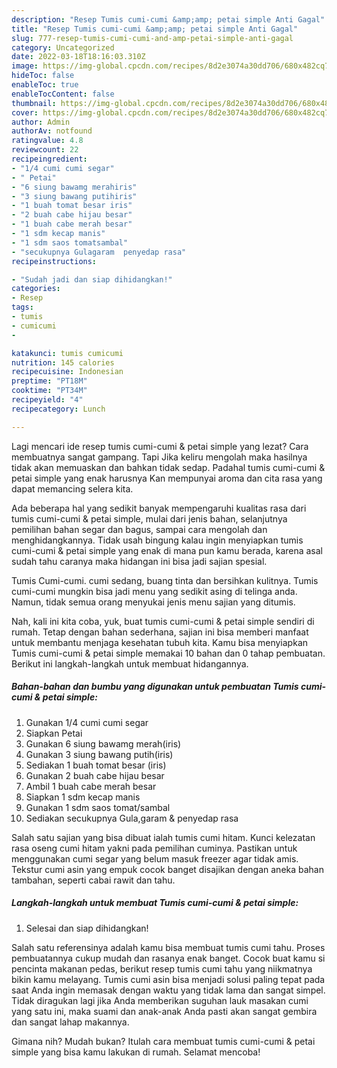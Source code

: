 ```yaml
---
description: "Resep Tumis cumi-cumi &amp;amp; petai simple Anti Gagal"
title: "Resep Tumis cumi-cumi &amp;amp; petai simple Anti Gagal"
slug: 777-resep-tumis-cumi-cumi-and-amp-petai-simple-anti-gagal
category: Uncategorized
date: 2022-03-18T18:16:03.310Z
image: https://img-global.cpcdn.com/recipes/8d2e3074a30dd706/680x482cq70/tumis-cumi-cumi-petai-simple-foto-resep-utama.jpg
hideToc: false
enableToc: true
enableTocContent: false
thumbnail: https://img-global.cpcdn.com/recipes/8d2e3074a30dd706/680x482cq70/tumis-cumi-cumi-petai-simple-foto-resep-utama.jpg
cover: https://img-global.cpcdn.com/recipes/8d2e3074a30dd706/680x482cq70/tumis-cumi-cumi-petai-simple-foto-resep-utama.jpg
author: Admin
authorAv: notfound
ratingvalue: 4.8
reviewcount: 22
recipeingredient:
- "1/4 cumi cumi segar"
- " Petai"
- "6 siung bawamg merahiris"
- "3 siung bawang putihiris"
- "1 buah tomat besar iris"
- "2 buah cabe hijau besar"
- "1 buah cabe merah besar"
- "1 sdm kecap manis"
- "1 sdm saos tomatsambal"
- "secukupnya Gulagaram  penyedap rasa"
recipeinstructions:

- "Sudah jadi dan siap dihidangkan!"
categories:
- Resep
tags:
- tumis
- cumicumi
- 

katakunci: tumis cumicumi  
nutrition: 145 calories
recipecuisine: Indonesian
preptime: "PT18M"
cooktime: "PT34M"
recipeyield: "4"
recipecategory: Lunch

---
```



Lagi mencari ide resep tumis cumi-cumi &amp; petai simple yang lezat? Cara membuatnya sangat gampang. Tapi Jika keliru mengolah maka hasilnya tidak akan memuaskan dan bahkan tidak sedap. Padahal tumis cumi-cumi &amp; petai simple yang enak harusnya Kan mempunyai aroma dan cita rasa yang dapat memancing selera kita.


Ada beberapa hal yang sedikit banyak mempengaruhi kualitas rasa dari tumis cumi-cumi &amp; petai simple, mulai dari jenis bahan, selanjutnya pemilihan bahan segar dan bagus, sampai cara mengolah dan menghidangkannya. Tidak usah bingung kalau ingin menyiapkan tumis cumi-cumi &amp; petai simple yang enak di mana pun kamu berada, karena asal sudah tahu caranya maka hidangan ini bisa jadi sajian spesial.

Tumis Cumi-cumi. cumi sedang, buang tinta dan bersihkan kulitnya. Tumis cumi-cumi mungkin bisa jadi menu yang sedikit asing di telinga anda. Namun, tidak semua orang menyukai jenis menu sajian yang ditumis.


Nah, kali ini kita coba, yuk, buat tumis cumi-cumi &amp; petai simple sendiri di rumah. Tetap dengan bahan sederhana, sajian ini bisa memberi manfaat untuk membantu menjaga kesehatan tubuh kita. Kamu bisa menyiapkan Tumis cumi-cumi &amp; petai simple memakai 10 bahan dan 0 tahap pembuatan. Berikut ini langkah-langkah untuk membuat hidangannya.

<!--inarticleads1-->

##### Bahan-bahan dan bumbu yang digunakan untuk pembuatan Tumis cumi-cumi &amp; petai simple:

1. Gunakan 1/4 cumi cumi segar
1. Siapkan  Petai
1. Gunakan 6 siung bawamg merah(iris)
1. Gunakan 3 siung bawang putih(iris)
1. Sediakan 1 buah tomat besar (iris)
1. Gunakan 2 buah cabe hijau besar
1. Ambil 1 buah cabe merah besar
1. Siapkan 1 sdm kecap manis
1. Gunakan 1 sdm saos tomat/sambal
1. Sediakan secukupnya Gula,garam &amp; penyedap rasa


Salah satu sajian yang bisa dibuat ialah tumis cumi hitam. Kunci kelezatan rasa oseng cumi hitam yakni pada pemilihan cuminya. Pastikan untuk menggunakan cumi segar yang belum masuk freezer agar tidak amis. Tekstur cumi asin yang empuk cocok banget disajikan dengan aneka bahan tambahan, seperti cabai rawit dan tahu. 

<!--inarticleads2-->

##### Langkah-langkah untuk membuat Tumis cumi-cumi &amp; petai simple:


1. Selesai dan siap dihidangkan!

Salah satu referensinya adalah kamu bisa membuat tumis cumi tahu. Proses pembuatannya cukup mudah dan rasanya enak banget. Cocok buat kamu si pencinta makanan pedas, berikut resep tumis cumi tahu yang niikmatnya bikin kamu melayang. Tumis cumi asin bisa menjadi solusi paling tepat pada saat Anda ingin memasak dengan waktu yang tidak lama dan sangat simpel. Tidak diragukan lagi jika Anda memberikan suguhan lauk masakan cumi yang satu ini, maka suami dan anak-anak Anda pasti akan sangat gembira dan sangat lahap makannya. 

Gimana nih? Mudah bukan? Itulah cara membuat tumis cumi-cumi &amp; petai simple yang bisa kamu lakukan di rumah. Selamat mencoba!

